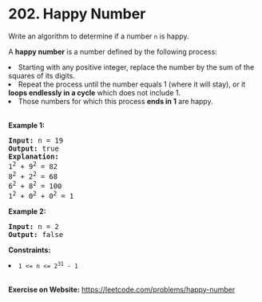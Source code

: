 # 202. Happy Number

Write an algorithm to determine if a number `n` is happy.

A **happy number** is a number defined by the following process:

<li>Starting with any positive integer, replace the number by the sum of the squares of its digits.</li>
<li>Repeat the process until the number equals 1 (where it will stay), or it <strong>loops endlessly in a cycle</strong> which does not include 1.</li>
<li>Those numbers for which this process <strong>ends in 1</strong> are happy.</li>

 <br/>

**Example 1:**

<pre>
<strong>Input:</strong> n = 19
<strong>Output:</strong> true
<strong>Explanation:</strong>
1<sup>2</sup> + 9<sup>2</sup> = 82
8<sup>2</sup> + 2<sup>2</sup> = 68
6<sup>2</sup> + 8<sup>2</sup> = 100
1<sup>2</sup> + 0<sup>2</sup> + 0<sup>2</sup> = 1
</pre>

**Example 2:**

<pre>
<strong>Input:</strong> n = 2
<strong>Output:</strong> false
</pre>
 

**Constraints:**

<li><code>1 &lt;= n &lt;= 2<sup>31</sup> - 1</code></li>

<br/>

**Exercise on Website:** https://leetcode.com/problems/happy-number